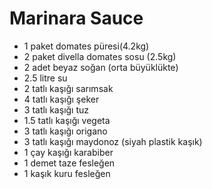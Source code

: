 # Marinara Sauce

- 1 paket domates püresi(4.2kg)
- 2 paket divella domates sosu (2.5kg)
- 2 adet beyaz soğan (orta büyüklükte)
- 2.5 litre su
- 2 tatlı kaşığı sarımsak
- 4 tatlı kaşığı şeker
- 3 tatlı kaşığı tuz
- 1.5 tatlı kaşığı vegeta
- 3 tatlı kaşığı origano
- 3 tatlı kaşığı maydonoz (siyah plastik kaşık)
- 1 çay kaşığı karabiber
- 1 demet taze fesleğen
- 1 kaşık kuru fesleğen
